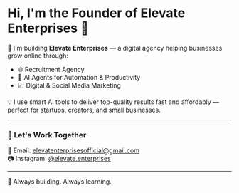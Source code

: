 # Hi, I'm the Founder of Elevate Enterprises 👋

🚀 I'm building **Elevate Enterprises** — a digital agency helping businesses grow online through:
- 🌐 Recruitment Agency
- 🤖 AI Agents for Automation & Productivity
- 📈 Digital & Social Media Marketing

💡 I use smart AI tools to deliver top-quality results fast and affordably — perfect for startups, creators, and small businesses.

---

### 💼 Let's Work Together  
📩 Email: [elevatenterprisesofficial@gmail.com](mailto:elevatenterprisesofficial@gmail.com)  
📷 Instagram: [@elevate.enterprises](https://instagram.com/elevate.enterprises)

---

🔧 Always building. Always learning.  
